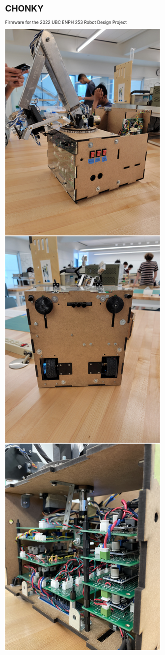 # CHONKY
Firmware for the 2022 UBC ENPH 253 Robot Design Project 

![CHONKY](/img/CHONKY.jpg)
![Bottom](/img/belly.jpg)
![Circuits](/img/circuits.jpg)


